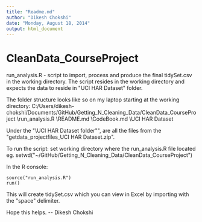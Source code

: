 ```yaml
---
title: "Readme.md"
author: "Dikesh Chokshi"
date: "Monday, August 18, 2014"
output: html_document
---
```

CleanData_CourseProject
=======================
run_analysis.R - script to import, process and produce the final tidySet.csv in the working directory. The script resides in the working directory and expects the data to reside in "UCI HAR Dataset" folder.


The folder structure looks like so on my laptop starting at the working directory:
  C:/Users/dikesh-chokshi/Documents/GitHub/Getting_N_Cleaning_Data/CleanData_CourseProject
      \run_analysis.R
      \README.md
      \CodeBook.md
      \UCI HAR Dataset
          <data files>
    
Under the "\UCI HAR Dataset folder"", are all the files from the "getdata_projectfiles_UCI HAR Dataset.zip".

To run the script:
  set working directory where the run_analysis.R file located
  eg. setwd("~/GitHub/Getting_N_Cleaning_Data/CleanData_CourseProject")
  
In the R console:
```{r}
source("run_analysis.R")
run()
```

This will create tidySet.csv which you can view in Excel by importing with the "space" delimiter.

Hope this helps.
-- Dikesh Chokshi
